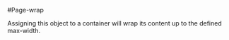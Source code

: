 #Page-wrap

Assigning this object to a container will wrap its content up to the defined max-width.

